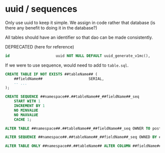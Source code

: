 # uuid / sequences

Only use uuid to keep it simple. We assign in code rather that database (is
there any benefit to doing it in the database?)

All tables should have an identifier so that dao can be made consistently.

DEPRECATED (here for reference)
```sql
id                     uuid NOT NULL DEFAULT uuid_generate_v1mc(),
```

If we were to use sequence, would need to add to `table.sql`.

```sql
CREATE TABLE IF NOT EXISTS ##tableName## (
    ##fieldName##                     SERIAL,
    -- ...
);

CREATE SEQUENCE ##namespace##.##tableName##_##fieldName##_seq
    START WITH 1
    INCREMENT BY 1
    NO MINVALUE
    NO MAXVALUE
    CACHE 1;

ALTER TABLE ##namespace##.##tableName##_##fieldName##_seq OWNER TO postgres;

ALTER SEQUENCE ##namespace##.##tableName##_##fieldName##_seq OWNED BY ##namespace##.##tableName##.##fieldName##;

ALTER TABLE ONLY ##namespace##.##tableName## ALTER COLUMN ##fieldName## SET DEFAULT nextval('##namespace##.##tableName##_##fieldName##_seq'::regclass);
```
